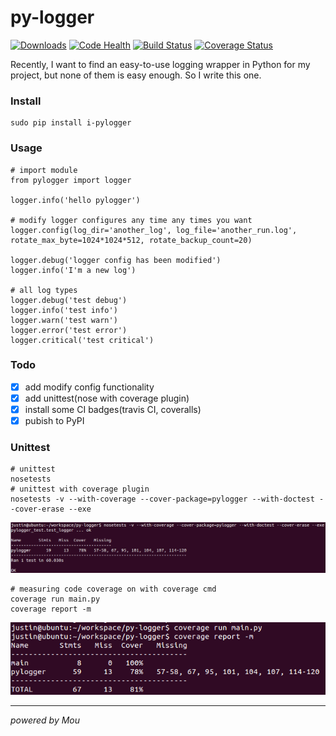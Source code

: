 # py-logger
[![Downloads](https://pypip.in/version/i-pylogger/badge.svg)](https://pypi.python.org/pypi/i-pylogger/)
[![Code Health](https://landscape.io/github/jizhouli/py-logger/master/landscape.svg?style=flat)](https://landscape.io/github/jizhouli/py-logger/master)
[![Build Status](https://travis-ci.org/jizhouli/py-logger.svg)](https://travis-ci.org/jizhouli/py-logger)
[![Coverage Status](https://coveralls.io/repos/jizhouli/py-logger/badge.svg)](https://coveralls.io/r/jizhouli/py-logger)

Recently, I want to find an easy-to-use logging wrapper in Python for my project, but none of them is easy enough.
So I write this one.

### Install

	sudo pip install i-pylogger

### Usage
    # import module
    from pylogger import logger
    
    logger.info('hello pylogger')
    
    # modify logger configures any time any times you want
    logger.config(log_dir='another_log', log_file='another_run.log', rotate_max_byte=1024*1024*512, rotate_backup_count=20)
    
    logger.debug('logger config has been modified')
    logger.info('I'm a new log')

    # all log types
    logger.debug('test debug')
    logger.info('test info')
    logger.warn('test warn')
    logger.error('test error')
    logger.critical('test critical')

### Todo
- [x] add modify config functionality
- [x] add unittest(nose with coverage plugin)
- [x] install some CI badges(travis CI, coveralls)
- [x] pubish to PyPI

### Unittest
    # unittest
    nosetests
    # unittest with coverage plugin
    nosetests -v --with-coverage --cover-package=pylogger --with-doctest --cover-erase --exe
![nose](image/nose.png)

    # measuring code coverage on with coverage cmd
    coverage run main.py
    coverage report -m
![coverage](image/coverage.png)

----
*powered by Mou*
